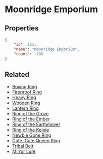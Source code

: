 # Moonridge Emporium

<no description available>

## Properties

```json
{
    "id": 151,
    "name": "Moonridge Emporium",
    "count": -100
}
```

## Related

- [Boxing Ring](../items/126-boxing-ring.md)
- [Fireproof Ring](../items/122-fireproof-ring.md)
- [Heavy Ring](../items/118-heavy-ring.md)
- [Wooden Ring](../items/130-wooden-ring.md)
- [Lantern Ring](../items/112-lantern-ring.md)
- [Ring of the Grove](../items/1391-ring-of-the-grove.md)
- [Ring of the Ember](../items/1392-ring-of-the-ember.md)
- [Ring of the Earthmover](../items/1393-ring-of-the-earthmover.md)
- [Ring of the Kelpie](../items/1394-ring-of-the-kelpie.md)
- [Newbie Gone Ring](../items/4147-newbie-gone-ring.md)
- [Cute, Cute Queen Ring](../items/4148-cute-cute-queen-ring.md)
- [Tribal Belt](../items/4149-tribal-belt.md)
- [Mirror Lure](../items/3557-mirror-lure.md)

